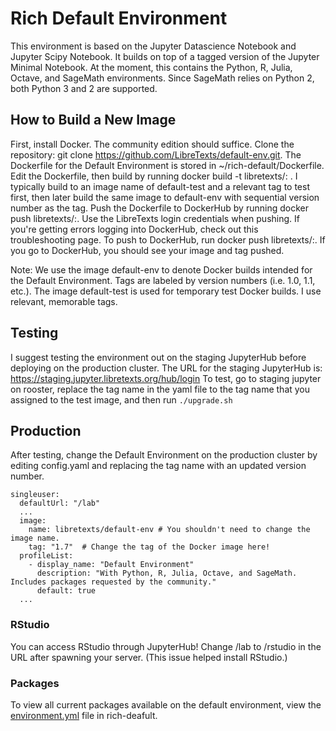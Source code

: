 # Rich Default Environment
This environment is based on the Jupyter Datascience Notebook and Jupyter Scipy Notebook. It builds on top of a tagged version of the Jupyter Minimal Notebook.
At the moment, this contains the Python, R, Julia, Octave, and SageMath environments. Since SageMath relies on Python 2, both Python 3 and 2 are supported.

## How to Build a New Image
First, install Docker. The community edition should suffice.
Clone the repository: git clone https://github.com/LibreTexts/default-env.git. The Dockerfile for the Default Environment is stored in ~/rich-default/Dockerfile.
Edit the Dockerfile, then build by running docker build -t libretexts/<image name>:<tagname> . I typically build to an image name of default-test and a relevant tag to test first, then later build the same image to default-env with sequential version number as the tag.
Push the Dockerfile to DockerHub by running docker push libretexts/<image name>:<tagname>. Use the LibreTexts login credentials when pushing. If you're getting errors logging into DockerHub, check out this troubleshooting page.
To push to DockerHub, run docker push libretexts/<image name>:<tagname>. If you go to DockerHub, you should see your image and tag pushed.

Note: We use the image default-env to denote Docker builds intended for the Default Environment. Tags are labeled by version numbers (i.e. 1.0, 1.1, etc.).
The image default-test is used for temporary test Docker builds. I use relevant, memorable tags. 

## Testing
I suggest testing the environment out on the staging JupyterHub before deploying on the production cluster. The URL for the staging JupyterHub is: https://staging.jupyter.libretexts.org/hub/login
To test, go to staging jupyter on rooster, replace the tag name in the yaml file to the tag name that you assigned to the test image, and then run ```./upgrade.sh```

## Production
After testing, change the Default Environment on the production cluster by editing config.yaml and replacing the tag name with an updated version number. 

```
singleuser:
  defaultUrl: "/lab"
  ...
  image:
    name: libretexts/default-env # You shouldn't need to change the image name.
    tag: "1.7"  # Change the tag of the Docker image here!
  profileList:
    - display_name: "Default Environment"
      description: "With Python, R, Julia, Octave, and SageMath. Includes packages requested by the community."
      default: true
  ...
  ```

### RStudio
You can access RStudio through JupyterHub! Change /lab to /rstudio in the URL after spawning your server. (This issue helped install RStudio.)

### Packages
To view all current packages available on the default environment, view the [environment.yml](https://github.com/LibreTexts/default-env/blob/master/rich-default/environment.yml) file in rich-deafult.

